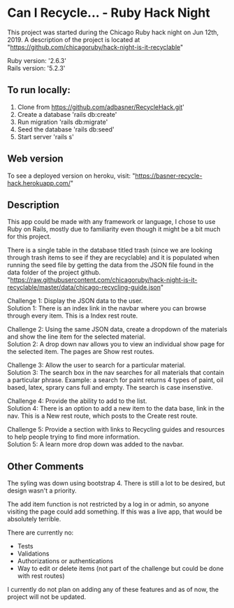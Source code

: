 # Can I Recycle... - Ruby Hack Night

This project was started during the Chicago Ruby hack night on Jun 12th, 2019. A description of the project is located at "https://github.com/chicagoruby/hack-night-is-it-recyclable"

Ruby version: '2.6.3'  
Rails version: '5.2.3'

## To run locally:

1. Clone from https://github.com/adbasner/RecycleHack.git'
2. Create a database 'rails db:create'
3. Run migration 'rails db:migrate'
4. Seed the database 'rails db:seed'
5. Start server 'rails s'

## Web version

To see a deployed version on heroku, visit:
"https://basner-recycle-hack.herokuapp.com/"

## Description

This app could be made with any framework or language, I chose to use Ruby on Rails, mostly due to familiarity even though it might be a bit much for this project.

There is a single table in the database titled trash (since we are looking through trash items to see if they are recyclable) and it is populated when running the seed file by getting the data from the JSON file found in the data folder of the project github. "https://raw.githubusercontent.com/chicagoruby/hack-night-is-it-recyclable/master/data/chicago-recycling-guide.json"

Challenge 1: Display the JSON data to the user.  
Solution 1: There is an index link in the navbar where you can browse through every item.  This is a Index rest route.

Challenge 2: Using the same JSON data, create a dropdown of the materials and show the line item for the selected material.  
Solution 2: A drop down nav allows you to view an individual show page for the selected item. The pages are Show rest routes.

Challenge 3: Allow the user to search for a particular material.  
Solution 3: The search box in the nav searches for all materials that contain a particular phrase.  Example: a search for paint returns 4 types of paint, oil based, latex, sprary cans full and empty. The search is case insenstive.

Challenge 4: Provide the ability to add to the list.   
Solution 4: There is an option to add a new item to the data base, link in the nav.  This is a New rest route, which posts to the Create rest route.

Challenge 5: Provide a section with links to Recycling guides and resources to help people trying to find more information.  
Solution 5: A learn more drop down was added to the navbar.

## Other Comments
The syling was down using bootstrap 4. There is still a lot to be desired, but design wasn't a priority.

The add item function is not restricted by a log in or admin, so anyone visiting the page could add something.  If this was a live app, that would be absolutely terrible.

There are currently no:
* Tests
* Validations
* Authorizations or authentications
* Way to edit or delete items (not part of the challenge but could be done with rest routes)

I currently do not plan on adding any of these features and as of now, the project will not be updated.